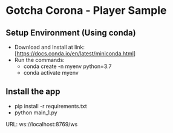 # Gotcha Corona - Player Sample

## Setup Environment (Using conda)

- Download and Install at link: [https://docs.conda.io/en/latest/miniconda.html]
- Run the commands:
  - conda create -n myenv python=3.7
  - conda activate myenv

## Install the app

- pip install -r requirements.txt
- python main_1.py

URL: ws://localhost:8769/ws
